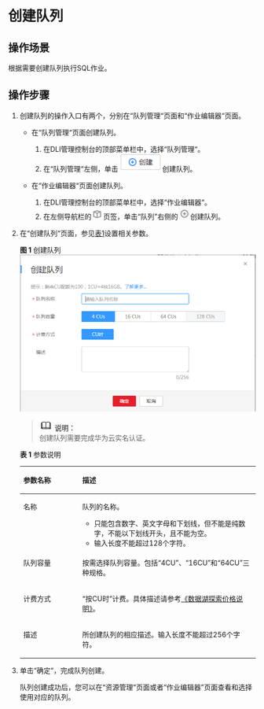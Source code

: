 # 创建队列<a name="dli_01_0013"></a>

## 操作场景<a name="section6253115815414"></a>

根据需要创建队列执行SQL作业。

## 操作步骤<a name="section14223343145314"></a>

1.  创建队列的操作入口有两个，分别在“队列管理“页面和“作业编辑器“页面。
    -   在“队列管理“页面创建队列。
        1.  在DLI管理控制台的顶部菜单栏中，选择“队列管理“。
        2.  在“队列管理“左侧，单击![](figures/icon-创建.png)创建队列。

    -   在“作业编辑器“页面创建队列。
        1.  在DLI管理控制台的顶部菜单栏中，选择“作业编辑器“。
        2.  在左侧导航栏的![](figures/icon-队列.png)页签，单击“队列”右侧的![](figures/icon-新增sql.png)创建队列。


2.  在“创建队列“页面，参见[表1](#table19616613171536)设置相关参数。

    **图 1**  创建队列<a name="fig13517257105918"></a>  
    ![](figures/创建队列.png "创建队列")

    >![](public_sys-resources/icon-note.gif) **说明：**   
    >创建队列需要完成华为云实名认证。  

    **表 1**  参数说明

    <a name="table19616613171536"></a>
    <table><thead align="left"><tr id="row15177266171536"><th class="cellrowborder" valign="top" width="25%" id="mcps1.2.3.1.1"><p id="p5976489517160"><a name="p5976489517160"></a><a name="p5976489517160"></a>参数名称</p>
    </th>
    <th class="cellrowborder" valign="top" width="75%" id="mcps1.2.3.1.2"><p id="p911830717160"><a name="p911830717160"></a><a name="p911830717160"></a>描述</p>
    </th>
    </tr>
    </thead>
    <tbody><tr id="row56284350171536"><td class="cellrowborder" valign="top" width="25%" headers="mcps1.2.3.1.1 "><p id="p4555561017160"><a name="p4555561017160"></a><a name="p4555561017160"></a>名称</p>
    </td>
    <td class="cellrowborder" valign="top" width="75%" headers="mcps1.2.3.1.2 "><p id="p64847858113621"><a name="p64847858113621"></a><a name="p64847858113621"></a>队列的名称。</p>
    <a name="ul6086155113624"></a><a name="ul6086155113624"></a><ul id="ul6086155113624"><li>只能包含数字、英文字母和下划线，但不能是纯数字，不能以下划线开头，且不能为空。</li><li>输入长度不能超过128个字符。</li></ul>
    </td>
    </tr>
    <tr id="row6112092132926"><td class="cellrowborder" valign="top" width="25%" headers="mcps1.2.3.1.1 "><p id="p25317410132926"><a name="p25317410132926"></a><a name="p25317410132926"></a>队列容量</p>
    </td>
    <td class="cellrowborder" valign="top" width="75%" headers="mcps1.2.3.1.2 "><p id="p37444329132926"><a name="p37444329132926"></a><a name="p37444329132926"></a>按需选择队列容量。包括<span class="parmvalue" id="parmvalue1589253915297"><a name="parmvalue1589253915297"></a><a name="parmvalue1589253915297"></a>“4CU”</span>、<span class="parmvalue" id="parmvalue1744419467299"><a name="parmvalue1744419467299"></a><a name="parmvalue1744419467299"></a>“16CU”</span>和<span class="parmvalue" id="parmvalue16890105817292"><a name="parmvalue16890105817292"></a><a name="parmvalue16890105817292"></a>“64CU”</span>三种规格。</p>
    </td>
    </tr>
    <tr id="row33430458171536"><td class="cellrowborder" valign="top" width="25%" headers="mcps1.2.3.1.1 "><p id="p169940917160"><a name="p169940917160"></a><a name="p169940917160"></a>计费方式</p>
    </td>
    <td class="cellrowborder" valign="top" width="75%" headers="mcps1.2.3.1.2 "><p id="p63664522175957"><a name="p63664522175957"></a><a name="p63664522175957"></a><span class="parmvalue" id="parmvalue188011417173012"><a name="parmvalue188011417173012"></a><a name="parmvalue188011417173012"></a>“按CU时”</span>计费。具体描述请参考<a href="https://support.huaweicloud.com/price-dli/dli_06_0001.html" target="_blank" rel="noopener noreferrer">《数据湖探索价格说明》</a>。</p>
    </td>
    </tr>
    <tr id="row47797635171536"><td class="cellrowborder" valign="top" width="25%" headers="mcps1.2.3.1.1 "><p id="p2973655417160"><a name="p2973655417160"></a><a name="p2973655417160"></a>描述</p>
    </td>
    <td class="cellrowborder" valign="top" width="75%" headers="mcps1.2.3.1.2 "><p id="p5985064417160"><a name="p5985064417160"></a><a name="p5985064417160"></a>所创建队列的相应描述。输入长度不能超过256个字符。</p>
    </td>
    </tr>
    </tbody>
    </table>

3.  单击“确定“，完成队列创建。

    队列创建成功后，您可以在“资源管理“页面或者“作业编辑器”页面查看和选择使用对应的队列。


